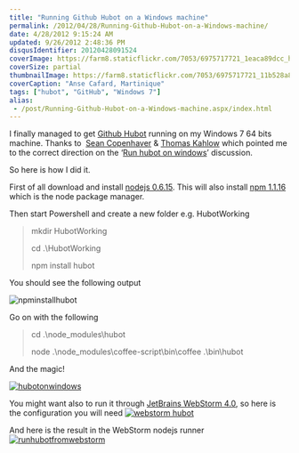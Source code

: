 ```yaml
---
title: "Running Github Hubot on a Windows machine"
permalink: /2012/04/28/Running-Github-Hubot-on-a-Windows-machine/
date: 4/28/2012 9:15:24 AM
updated: 9/26/2012 2:48:36 PM
disqusIdentifier: 20120428091524
coverImage: https://farm8.staticflickr.com/7053/6975717721_1eaca89dcc_h.jpg
coverSize: partial
thumbnailImage: https://farm8.staticflickr.com/7053/6975717721_11b528a835_q.jpg
coverCaption: "Anse Cafard, Martinique"
tags: ["hubot", "GitHub", "Windows 7"]
alias:
 - /post/Running-Github-Hubot-on-a-Windows-machine.aspx/index.html
---
```

<!-- [![IMG_0063](http://farm8.staticflickr.com/7053/6975717721_11b528a835_m.jpg)](http://www.flickr.com/photos/laurentkempe/6975717721/ "IMG_0063 by Laurent Kempé, on Flickr") -->
I finally managed to get [Github Hubot](http://hubot.github.com/) running on my Windows 7 64 bits machine. Thanks to  [Sean Copenhaver](https://github.com/copenhas) & [Thomas Kahlow](https://github.com/kahlow) which pointed me to the correct direction on the ‘[Run hubot on windows](https://github.com/github/hubot/issues/166#issuecomment-5391161)’ discussion.

So here is how I did it.
<!-- more -->

First of all download and install [nodejs 0.6.15](http://nodejs.org/). This will also install [npm 1.1.16](http://npmjs.org/) which is the node package manager.

Then start Powershell and create a new folder e.g. HubotWorking

> mkdir HubotWorking
> 
> cd .\HubotWorking
> 
> npm install hubot

You should see the following output

![npminstallhubot](http://farm8.staticflickr.com/7179/7119734567_1d28afba2b_o.jpg)

Go on with the following

> cd .\node_modules\hubot
> 
> node .\node_modules\coffee-script\bin\coffee .\bin\hubot

And the magic!

[![hubotonwindows](http://farm8.staticflickr.com/7206/6973680654_0cb983b26a_o.jpg)](http://www.flickr.com/photos/laurentkempe/6973680654/ "hubotonwindows by Laurent Kempé, on Flickr")

You might want also to run it through [JetBrains WebStorm 4.0](http://www.jetbrains.com/webstorm/), so here is the configuration you will need
 [![webstorm hubot](http://farm8.staticflickr.com/7199/7119772727_438c6cd97b_o.jpg)](http://www.flickr.com/photos/laurentkempe/7119772727/ "webstorm hubot by Laurent Kempé, on Flickr")   

And here is the result in the WebStorm nodejs runner
 [![runhubotfromwebstorm](http://farm8.staticflickr.com/7203/7119778369_40d9f0a11a_o.jpg)](http://www.flickr.com/photos/laurentkempe/7119778369/ "runhubotfromwebstorm by Laurent Kempé, on Flickr")
